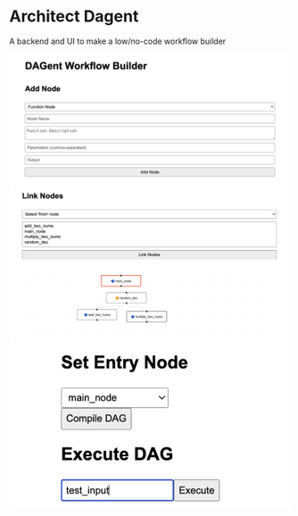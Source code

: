 # Architect Dagent

A backend and UI to make a low/no-code workflow builder 

![Pic 1](1.png)
![Pic 2](2.png)
![Pic 3](3.png)
